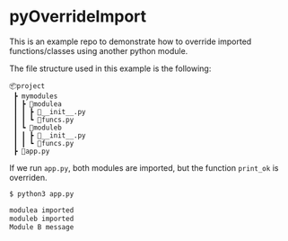 # pyOverrideImport

This is an example repo to demonstrate how to override imported functions/classes using another python module.

The file structure used in this example is the following:

```
📦project
 ┣ mymodules
 ┃ ┣ 📂modulea
 ┃ ┃ ┣ 📜__init__.py
 ┃ ┃ ┗ 📜funcs.py
 ┃ ┗ 📂moduleb
 ┃ ┃ ┣ 📜__init__.py
 ┃ ┃ ┗ 📜funcs.py
 ┣ 📜app.py
 ```
 
If we run `app.py`, both modules are imported, but the function `print_ok` is overriden.
 
```bash
$ python3 app.py

modulea imported
moduleb imported
Module B message
```
